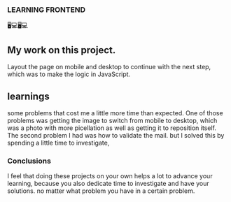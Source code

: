### LEARNING FRONTEND

🖥💻🖥💻

## My work on this project.
Layout the page on mobile and desktop to continue with the next step, which was to make the logic in JavaScript.

## learnings
some problems that cost me a little more time than expected.
One of those problems was getting the image to switch from mobile to desktop, which was a photo with more picellation as well as getting it to reposition itself.
The second problem I had was how to validate the mail. but I solved this by spending a little time to investigate,

### Conclusions
I feel that doing these projects on your own helps a lot to advance your learning, because you also dedicate time to investigate and have your solutions. no matter what problem you have in a certain problem.